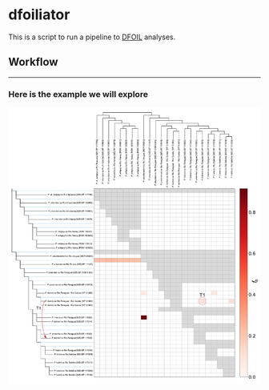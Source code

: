 # dfoiliator
This is a script to run a pipeline to [DFOIL](https://github.com/jbpease/dfoil/) analyses.

## Workflow
---
### Here is the example we will explore

![alt text](https://github.com/fplmarques/dfoiliator/blob/main/test_files/clade_01_test.png)


